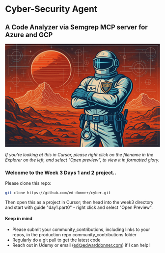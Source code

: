 # Cyber-Security Agent

## A Code Analyzer via Semgrep MCP server for Azure and GCP

![Course Image](assets/cyber.png)

_If you're looking at this in Cursor, please right click on the filename in the Explorer on the left, and select "Open preview", to view it in formatted glory._

### Welcome to the Week 3 Days 1 and 2 project..

Please clone this repo:

```bash
git clone https://github.com/ed-donner/cyber.git
```

Then open this as a project in Cursor; then head into the week3 directory and start with guide "day1.part0" - right click and select "Open Preview".

#### Keep in mind

- Please submit your community_contributions, including links to your repos, in the production repo community_contributions folder
- Regularly do a git pull to get the latest code
- Reach out in Udemy or email (ed@edwarddonner.com) if I can help!